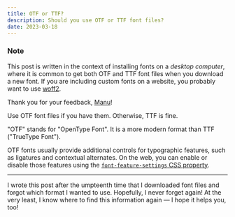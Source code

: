 ```yaml
---
title: OTF or TTF?
description: Should you use OTF or TTF font files?
date: 2023-03-18
---
```


<aside>

### Note

This post is written in the context of installing fonts on a _desktop computer_, where it is common to get both OTF and TTF font files when you download a new font. If you are including custom fonts on a website, you probably want to use [woff2](https://developer.mozilla.org/en-US/docs/Web/Guide/WOFF).

Thank you for your feedback, [Manu](https://manuelmoreale.com/)!

</aside>

Use OTF font files if you have them. Otherwise, TTF is fine.

"OTF" stands for "OpenType Font". It is a more modern format than TTF ("TrueType Font").

OTF fonts usually provide additional controls for typographic features, such as ligatures and contextual alternates. On the web, you can enable or disable those features using the [`font-feature-settings` CSS property](https://developer.mozilla.org/en-US/docs/Web/CSS/font-feature-settings).

---

I wrote this post after the umpteenth time that I downloaded font files and forgot which format I wanted to use. Hopefully, I never forget again! At the very least, I know where to find this information again — I hope it helps you, too!
